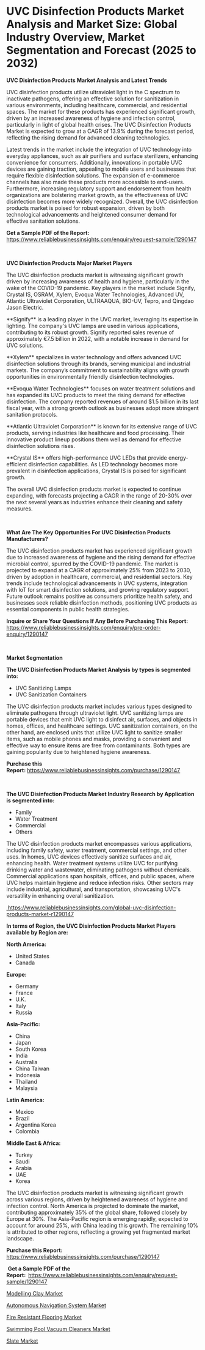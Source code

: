 <p><h1>UVC Disinfection Products Market Analysis and Market Size: Global Industry Overview, Market Segmentation and Forecast (2025 to 2032)</h1></p><p><strong>UVC Disinfection Products Market Analysis and Latest Trends</strong></p>
<p><p>UVC disinfection products utilize ultraviolet light in the C spectrum to inactivate pathogens, offering an effective solution for sanitization in various environments, including healthcare, commercial, and residential spaces. The market for these products has experienced significant growth, driven by an increased awareness of hygiene and infection control, particularly in light of global health crises. The UVC Disinfection Products Market is expected to grow at a CAGR of 13.9% during the forecast period, reflecting the rising demand for advanced cleaning technologies.</p><p>Latest trends in the market include the integration of UVC technology into everyday appliances, such as air purifiers and surface sterilizers, enhancing convenience for consumers. Additionally, innovations in portable UVC devices are gaining traction, appealing to mobile users and businesses that require flexible disinfection solutions. The expansion of e-commerce channels has also made these products more accessible to end-users. Furthermore, increasing regulatory support and endorsement from health organizations are bolstering market growth, as the effectiveness of UVC disinfection becomes more widely recognized. Overall, the UVC disinfection products market is poised for robust expansion, driven by both technological advancements and heightened consumer demand for effective sanitation solutions.</p></p>
<p><strong>Get a Sample PDF of the Report:&nbsp;</strong> <a href="https://www.reliablebusinessinsights.com/enquiry/request-sample/1290147?utm_campaign=1873&utm_medium=2&utm_source=Github&utm_content=ia&utm_term=16022025&utm_id=uvc-disinfection-products">https://www.reliablebusinessinsights.com/enquiry/request-sample/1290147</a></p>
<p>&nbsp;</p>
<p><strong>UVC Disinfection Products Major Market Players</strong></p>
<p><p>The UVC disinfection products market is witnessing significant growth driven by increasing awareness of health and hygiene, particularly in the wake of the COVID-19 pandemic. Key players in the market include Signify, Crystal IS, OSRAM, Xylem, Evoqua Water Technologies, Advanced UV, Atlantic Ultraviolet Corporation, ULTRAAQUA, BIO-UV, Tepro, and Qingdao Jason Electric.</p><p>**Signify** is a leading player in the UVC market, leveraging its expertise in lighting. The company's UVC lamps are used in various applications, contributing to its robust growth. Signify reported sales revenue of approximately €7.5 billion in 2022, with a notable increase in demand for UVC solutions.</p><p>**Xylem** specializes in water technology and offers advanced UVC disinfection solutions through its brands, serving municipal and industrial markets. The company’s commitment to sustainability aligns with growth opportunities in environmentally friendly disinfection technologies.</p><p>**Evoqua Water Technologies** focuses on water treatment solutions and has expanded its UVC products to meet the rising demand for effective disinfection. The company reported revenues of around $1.5 billion in its last fiscal year, with a strong growth outlook as businesses adopt more stringent sanitation protocols.</p><p>**Atlantic Ultraviolet Corporation** is known for its extensive range of UVC products, serving industries like healthcare and food processing. Their innovative product lineup positions them well as demand for effective disinfection solutions rises.</p><p>**Crystal IS** offers high-performance UVC LEDs that provide energy-efficient disinfection capabilities. As LED technology becomes more prevalent in disinfection applications, Crystal IS is poised for significant growth.</p><p>The overall UVC disinfection products market is expected to continue expanding, with forecasts projecting a CAGR in the range of 20-30% over the next several years as industries enhance their cleaning and safety measures.</p></p>
<p>&nbsp;</p>
<p><strong>What Are The Key Opportunities For UVC Disinfection Products Manufacturers?</strong></p>
<p><p>The UVC disinfection products market has experienced significant growth due to increased awareness of hygiene and the rising demand for effective microbial control, spurred by the COVID-19 pandemic. The market is projected to expand at a CAGR of approximately 25% from 2023 to 2030, driven by adoption in healthcare, commercial, and residential sectors. Key trends include technological advancements in UVC systems, integration with IoT for smart disinfection solutions, and growing regulatory support. Future outlook remains positive as consumers prioritize health safety, and businesses seek reliable disinfection methods, positioning UVC products as essential components in public health strategies.</p></p>
<p><strong>Inquire or Share Your Questions If Any Before Purchasing This Report:</strong> <a href="https://www.reliablebusinessinsights.com/enquiry/pre-order-enquiry/1290147?utm_campaign=1873&utm_medium=2&utm_source=Github&utm_content=ia&utm_term=16022025&utm_id=uvc-disinfection-products">https://www.reliablebusinessinsights.com/enquiry/pre-order-enquiry/1290147</a></p>
<p>&nbsp;</p>
<p><strong>Market Segmentation</strong></p>
<p><strong>The UVC Disinfection Products Market Analysis by types is segmented into:</strong></p>
<p><ul><li>UVC Sanitizing Lamps</li><li>UVC Sanitization Containers</li></ul></p>
<p><p>The UVC disinfection products market includes various types designed to eliminate pathogens through ultraviolet light. UVC sanitizing lamps are portable devices that emit UVC light to disinfect air, surfaces, and objects in homes, offices, and healthcare settings. UVC sanitization containers, on the other hand, are enclosed units that utilize UVC light to sanitize smaller items, such as mobile phones and masks, providing a convenient and effective way to ensure items are free from contaminants. Both types are gaining popularity due to heightened hygiene awareness.</p></p>
<p><strong>Purchase this Report:&nbsp;</strong><a href="https://www.reliablebusinessinsights.com/purchase/1290147?utm_campaign=1873&utm_medium=2&utm_source=Github&utm_content=ia&utm_term=16022025&utm_id=uvc-disinfection-products">https://www.reliablebusinessinsights.com/purchase/1290147</a></p>
<p>&nbsp;</p>
<p><strong>The UVC Disinfection Products Market Industry Research by Application is segmented into:</strong></p>
<p><ul><li>Family</li><li>Water Treatment</li><li>Commercial</li><li>Others</li></ul></p>
<p><p>The UVC disinfection products market encompasses various applications, including family safety, water treatment, commercial settings, and other uses. In homes, UVC devices effectively sanitize surfaces and air, enhancing health. Water treatment systems utilize UVC for purifying drinking water and wastewater, eliminating pathogens without chemicals. Commercial applications span hospitals, offices, and public spaces, where UVC helps maintain hygiene and reduce infection risks. Other sectors may include industrial, agricultural, and transportation, showcasing UVC's versatility in enhancing overall sanitization.</p></p>
<p><a href="https://www.reliablebusinessinsights.com/global-uvc-disinfection-products-market-r1290147?utm_campaign=1873&utm_medium=2&utm_source=Github&utm_content=ia&utm_term=16022025&utm_id=uvc-disinfection-products">&nbsp;https://www.reliablebusinessinsights.com/global-uvc-disinfection-products-market-r1290147</a></p>
<p><strong>In terms of Region, the UVC Disinfection Products Market Players available by Region are:</strong></p>
<p>
    <p> <strong> North America: </strong>
        <ul>
            <li>United States</li>
            <li>Canada</li>
        </ul>
        </p> 
    <p> <strong> Europe: </strong>
        <ul>
            <li>Germany</li>
            <li>France</li>
            <li>U.K.</li>
            <li>Italy</li>
            <li>Russia</li>
        </ul>
        </p> 
    <p> <strong> Asia-Pacific: </strong>
        <ul>
            <li>China</li>
            <li>Japan</li>
            <li>South Korea</li>
            <li>India</li>
            <li>Australia</li>
            <li>China Taiwan</li>
            <li>Indonesia</li>
            <li>Thailand</li>
            <li>Malaysia</li>
        </ul>
        </p> 
    <p> <strong> Latin America: </strong>
        <ul>
            <li>Mexico</li>
            <li>Brazil</li>
            <li>Argentina Korea</li>
            <li>Colombia</li>
        </ul>
        </p> 
    <p> <strong> Middle East & Africa: </strong>
        <ul>
            <li>Turkey</li>
            <li>Saudi</li>
            <li>Arabia</li>
            <li>UAE</li>
            <li>Korea</li>
        </ul>
    </p>
    </p>
<p><p>The UVC disinfection products market is witnessing significant growth across various regions, driven by heightened awareness of hygiene and infection control. North America is projected to dominate the market, contributing approximately 35% of the global share, followed closely by Europe at 30%. The Asia-Pacific region is emerging rapidly, expected to account for around 25%, with China leading this growth. The remaining 10% is attributed to other regions, reflecting a growing yet fragmented market landscape.</p></p>
<p><strong>Purchase this Report: </strong><a href="https://www.reliablebusinessinsights.com/purchase/1290147?utm_campaign=1873&utm_medium=2&utm_source=Github&utm_content=ia&utm_term=16022025&utm_id=uvc-disinfection-products">https://www.reliablebusinessinsights.com/purchase/1290147</a></p>
<p>&nbsp;<strong>Get a Sample PDF of the Report:&nbsp;&nbsp;</strong><a href="https://www.reliablebusinessinsights.com/enquiry/request-sample/1290147?utm_campaign=1873&utm_medium=2&utm_source=Github&utm_content=ia&utm_term=16022025&utm_id=uvc-disinfection-products">https://www.reliablebusinessinsights.com/enquiry/request-sample/1290147</a></p>
<p><strong></strong></p>
<p><p><a href="https://www.linkedin.com/pulse/modelling-clay-market-revenue-forecast-based-industry-dutvf?utm_campaign=1873&utm_medium=2&utm_source=Github&utm_content=ia&utm_term=16022025&utm_id=uvc-disinfection-products">Modelling Clay Market</a></p><p><a href="https://github.com/boyermaragaret8392/Market-Research-Report-List-1/blob/main/autonomous-navigation-system-market.md?utm_campaign=1873&utm_medium=2&utm_source=Github&utm_content=ia&utm_term=16022025&utm_id=uvc-disinfection-products">Autonomous Navigation System Market</a></p><p><a href="https://www.linkedin.com/pulse/fire-resistant-flooring-market-growth-forecast-size-projected-zjrff?utm_campaign=1873&utm_medium=2&utm_source=Github&utm_content=ia&utm_term=16022025&utm_id=uvc-disinfection-products">Fire Resistant Flooring Market</a></p><p><a href="https://github.com/anuellaruska/Market-Research-Report-List-1/blob/main/swimming-pool-vacuum-cleaners-market.md?utm_campaign=1873&utm_medium=2&utm_source=Github&utm_content=ia&utm_term=16022025&utm_id=uvc-disinfection-products">Swimming Pool Vacuum Cleaners Market</a></p><p><a href="https://www.linkedin.com/pulse/valuation-production-cost-growth-factors-slate-market-pehff?utm_campaign=1873&utm_medium=2&utm_source=Github&utm_content=ia&utm_term=16022025&utm_id=uvc-disinfection-products">Slate Market</a></p></p>